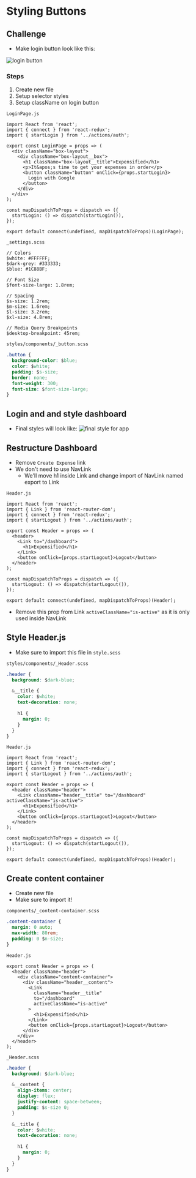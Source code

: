# Styling Buttons
## Challenge
* Make login button look like this:

![login button](https://i.imgur.com/AHYt3uH.png)

### Steps
1. Create new file
2. Setup selector styles
3. Setup className on login button

`LoginPage.js`

```
import React from 'react';
import { connect } from 'react-redux';
import { startLogin } from '../actions/auth';

export const LoginPage = props => (
  <div className="box-layout">
    <div className="box-layout__box">
      <h1 className="box-layout__title">Expensified</h1>
      <p>It&apos;s time to get your expenses in order</p>
      <button className="button" onClick={props.startLogin}>
        Login with Google
      </button>
    </div>
  </div>
);

const mapDispatchToProps = dispatch => ({
  startLogin: () => dispatch(startLogin()),
});

export default connect(undefined, mapDispatchToProps)(LoginPage);
```

`_settings.scss`

```
// Colors
$white: #FFFFFF;
$dark-grey: #333333;
$blue: #1C88BF;

// Font Size
$font-size-large: 1.8rem;

// Spacing
$s-size: 1.2rem;
$m-size: 1.6rem;
$l-size: 3.2rem;
$xl-size: 4.8rem;

// Media Query Breakpoints
$desktop-breakpoint: 45rem;
```

`styles/components/_button.scss`

```css
.button {
  background-color: $blue;
  color: $white;
  padding: $s-size;
  border: none;
  font-weight: 300;
  font-size: $font-size-large;
}
```

## Login and and style dashboard
* Final styles will look like:
![final style for app](https://i.imgur.com/2bmHAeG.png)

## Restructure Dashboard
* Remove `Create Expense` link
* We don't need to use NavLink
    - We'll move h1 inside Link and change import of NavLink named export to Link

`Header.js`

```
import React from 'react';
import { Link } from 'react-router-dom';
import { connect } from 'react-redux';
import { startLogout } from '../actions/auth';

export const Header = props => (
  <header>
    <Link to="/dashboard">
      <h1>Expensified</h1>
    </Link>
    <button onClick={props.startLogout}>Logout</button>
  </header>
);

const mapDispatchToProps = dispatch => ({
  startLogout: () => dispatch(startLogout()),
});

export default connect(undefined, mapDispatchToProps)(Header);
```

* Remove this prop from Link `activeClassName="is-active"` as it is only used inside NavLink

## Style Header.js
* Make sure to import this file in `style.scss`

`styles/components/_Header.scss`

```css
.header {
  background: $dark-blue; 

  &__title {
    color: $white;
    text-decoration: none;

    h1 {
      margin: 0;
    }
  }
}
```

`Header.js`

```
import React from 'react';
import { Link } from 'react-router-dom';
import { connect } from 'react-redux';
import { startLogout } from '../actions/auth';

export const Header = props => (
  <header className="header">
    <Link className="header__title" to="/dashboard" activeClassName="is-active">
      <h1>Expensified</h1>
    </Link>
    <button onClick={props.startLogout}>Logout</button>
  </header>
);

const mapDispatchToProps = dispatch => ({
  startLogout: () => dispatch(startLogout()),
});

export default connect(undefined, mapDispatchToProps)(Header);
```

## Create content container
* Create new file
* Make sure to import it!

`components/_content-container.scss`

```css
.content-container {
  margin: 0 auto;
  max-width: 80rem;
  padding: 0 $n-size;
}
```

`Header.js`

```
export const Header = props => (
  <header className="header">
    <div className="content-container">
      <div className="header__content">
        <Link
          className="header__title"
          to="/dashboard"
          activeClassName="is-active"
        >
          <h1>Expensified</h1>
        </Link>
        <button onClick={props.startLogout}>Logout</button>
      </div>
    </div>
  </header>
);
```

`_Header.scss`

```css
.header {
  background: $dark-blue; 

  &__content {
    align-items: center;
    display: flex;
    justify-content: space-between;
    padding: $s-size 0;
  }

  &__title {
    color: $white;
    text-decoration: none;

    h1 {
      margin: 0;
    }
  }
}
```
